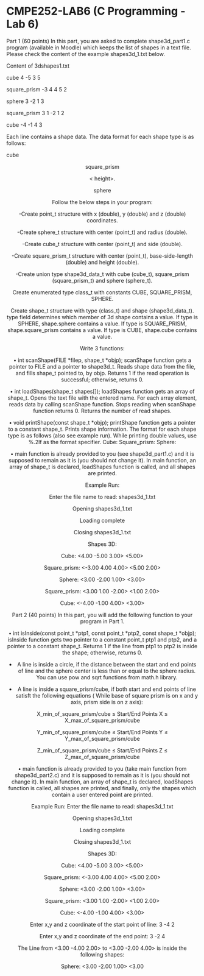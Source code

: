 # CMPE252-LAB6 (C Programming - Lab 6)

Part 1 (60 points)
In this part, you are asked to complete shape3d_part1.c program (available in Moodle) which keeps the 
list of shapes in a text file. Please check the content of the example shapes3d_1.txt below.


Content of 3dshapes1.txt

cube 4 -5 3 5

square_prism -3 4 4 5 2

sphere 3 -2 1 3

square_prism 3 1 -2 1 2

cube -4 -1 4 3


Each line contains a shape data. The data format for each shape type is as follows:

cube <center x coordinate> <center y coordinate> <center z coordinate> <side-length>
  
square_prism <center x coordinate> <center y coordinate> <center z coordinate> <base-side-length> < height>. 
  
sphere <center-x-coordinate> <center-y-coordinate> <center z coordinate> <radius>
  
Follow the below steps in your program:
  
-Create point_t structure with x (double), y (double) and z (double) coordinates.
  
-Create sphere_t structure with center (point_t) and radius (double).
  
-Create cube_t structure with center (point_t) and side (double).
  
-Create square_prism_t structure with center (point_t), base-side-length (double) and height (double).

-Create union type shape3d_data_t with cube (cube_t), square_prism (square_prism_t) and sphere
(sphere_t).
  
Create enumerated type class_t with constants CUBE, SQUARE_PRISM, SPHERE.
  
Create shape_t structure with type (class_t) and shape (shape3d_data_t). type field determines which member of 3d shape contains a value. If type is SPHERE, shape.sphere contains a value. If type is SQUARE_PRISM, shape.square_prism contains a value. If type is CUBE, shape.cube contains a value.
  
Write 3 functions: 
  
• int scanShape(FILE *filep, shape_t *objp);
scanShape function gets a pointer to FILE and a pointer to shape3d_t. Reads shape data from the file, and fills shape_t pointed to, by objp. Returns 1 if the read operation is successful; otherwise, returns 0.
  
• int loadShapes(shape_t shapes[]);
loadShapes function gets an array of shape_t. Opens the text file with the entered name. For each array element, reads data by calling scanShape function. Stops reading when scanShape function returns 0. Returns the number of read shapes.
  
• void printShape(const shape_t *objp);
printShape function gets a pointer to a constant shape_t. Prints shape information. The format for each shape type is as follows (also see example run). While printing double values, use %.2lf as the format specifier.
Cube: <center-x-coordinate center-y-coordinate center-z-coordinate> <side-length>
Square_prism: <center-x-coordinate center-y-coordinate center-z-coordinate> <base-side-length height>
Sphere: <center-x-coordinate center-y-coordinate center-z-coordinate> <radius>
  
• main function is already provided to you (see shape3d_part1.c) and it is supposed to remain as it is (you should not change it). In main function, an array of shape_t is declared, loadShapes function is called, and all shapes are printed.
  
Example Run:
  
Enter the file name to read: shapes3d_1.txt
  
Opening shapes3d_1.txt
  
Loading complete
  
Closing shapes3d_1.txt
  
Shapes 3D:
  
Cube: <4.00 -5.00 3.00> <5.00>
  
Square_prism: <-3.00 4.00 4.00> <5.00 2.00>
  
Sphere: <3.00 -2.00 1.00> <3.00>
  
Square_prism: <3.00 1.00 -2.00> <1.00 2.00>
  
Cube: <-4.00 -1.00 4.00> <3.00>
  
  
Part 2 (40 points)
In this part, you will add the following function to your program in Part 1.
  
• int isInside(const point_t *ptp1, const point_t *ptp2, const shape_t *objp); isInside function gets two pointer to a constant point_t ptp1 and ptp2, and a pointer to a constant shape_t. Returns 1 if the line from ptp1 to ptp2 is inside the shape; otherwise, returns 0.
  
- A line is inside a circle, if the distance between the start and end points of line and the sphere center is less than or equal to the sphere radius. You can use pow and sqrt functions from math.h library.
  
- A line is inside a square_prism/cube, if both start and end points of line satisft the following equations ( While base of square prism is on x and y axis, prism side is on z axis):
  
X_min_of_square_prism/cube ≤ Start/End Points X ≤ X_max_of_square_prism/cube

Y_min_of_square_prism/cube ≤ Start/End Points Y ≤ Y_max_of_square_prism/cube
  
Z_min_of_square_prism/cube ≤ Start/End Points Z ≤ Z_max_of_square_prism/cube
  
• main function is already provided to you (take main function from shape3d_part2.c) and it is supposed to remain as it is (you should not change it). In main function, an array of shape_t is declared, loadShapes function is called, all shapes are printed, and finally, only the shapes which contain a user entered point are printed.
  
Example Run:
Enter the file name to read: shapes3d_1.txt

Opening shapes3d_1.txt
 
Loading complete
  
Closing shapes3d_1.txt

Shapes 3D:
  
Cube: <4.00 -5.00 3.00> <5.00>
  
Square_prism: <-3.00 4.00 4.00> <5.00 2.00>
  
Sphere: <3.00 -2.00 1.00> <3.00>
  
Square_prism: <3.00 1.00 -2.00> <1.00 2.00>
  
Cube: <-4.00 -1.00 4.00> <3.00>
  
Enter x,y and z coordinate of the start point of line: 3 -4 2
  
Enter x,y and z coordinate of the end point: 3 -2 4
  
The Line from <3.00 -4.00 2.00> to <3.00 -2.00 4.00> is inside the following shapes:
  
Sphere: <3.00 -2.00 1.00> <3.00
